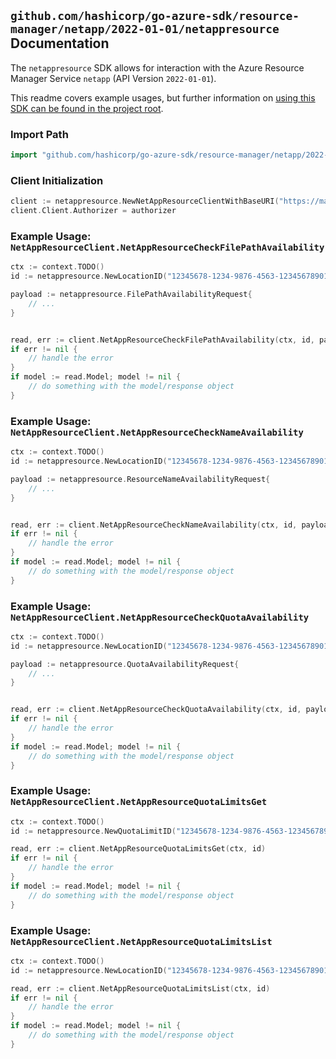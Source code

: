 
## `github.com/hashicorp/go-azure-sdk/resource-manager/netapp/2022-01-01/netappresource` Documentation

The `netappresource` SDK allows for interaction with the Azure Resource Manager Service `netapp` (API Version `2022-01-01`).

This readme covers example usages, but further information on [using this SDK can be found in the project root](https://github.com/hashicorp/go-azure-sdk/tree/main/docs).

### Import Path

```go
import "github.com/hashicorp/go-azure-sdk/resource-manager/netapp/2022-01-01/netappresource"
```


### Client Initialization

```go
client := netappresource.NewNetAppResourceClientWithBaseURI("https://management.azure.com")
client.Client.Authorizer = authorizer
```


### Example Usage: `NetAppResourceClient.NetAppResourceCheckFilePathAvailability`

```go
ctx := context.TODO()
id := netappresource.NewLocationID("12345678-1234-9876-4563-123456789012", "locationValue")

payload := netappresource.FilePathAvailabilityRequest{
	// ...
}


read, err := client.NetAppResourceCheckFilePathAvailability(ctx, id, payload)
if err != nil {
	// handle the error
}
if model := read.Model; model != nil {
	// do something with the model/response object
}
```


### Example Usage: `NetAppResourceClient.NetAppResourceCheckNameAvailability`

```go
ctx := context.TODO()
id := netappresource.NewLocationID("12345678-1234-9876-4563-123456789012", "locationValue")

payload := netappresource.ResourceNameAvailabilityRequest{
	// ...
}


read, err := client.NetAppResourceCheckNameAvailability(ctx, id, payload)
if err != nil {
	// handle the error
}
if model := read.Model; model != nil {
	// do something with the model/response object
}
```


### Example Usage: `NetAppResourceClient.NetAppResourceCheckQuotaAvailability`

```go
ctx := context.TODO()
id := netappresource.NewLocationID("12345678-1234-9876-4563-123456789012", "locationValue")

payload := netappresource.QuotaAvailabilityRequest{
	// ...
}


read, err := client.NetAppResourceCheckQuotaAvailability(ctx, id, payload)
if err != nil {
	// handle the error
}
if model := read.Model; model != nil {
	// do something with the model/response object
}
```


### Example Usage: `NetAppResourceClient.NetAppResourceQuotaLimitsGet`

```go
ctx := context.TODO()
id := netappresource.NewQuotaLimitID("12345678-1234-9876-4563-123456789012", "locationValue", "quotaLimitValue")

read, err := client.NetAppResourceQuotaLimitsGet(ctx, id)
if err != nil {
	// handle the error
}
if model := read.Model; model != nil {
	// do something with the model/response object
}
```


### Example Usage: `NetAppResourceClient.NetAppResourceQuotaLimitsList`

```go
ctx := context.TODO()
id := netappresource.NewLocationID("12345678-1234-9876-4563-123456789012", "locationValue")

read, err := client.NetAppResourceQuotaLimitsList(ctx, id)
if err != nil {
	// handle the error
}
if model := read.Model; model != nil {
	// do something with the model/response object
}
```
